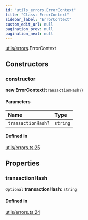 ```yaml
---
id: "utils_errors.ErrorContext"
title: "Class: ErrorContext"
sidebar_label: "ErrorContext"
custom_edit_url: null
pagination_prev: null
pagination_next: null
---
```


[utils/errors](../modules/utils_errors.md).ErrorContext

## Constructors

### constructor

**new ErrorContext**(`transactionHash?`)

#### Parameters

| Name | Type |
| :------ | :------ |
| `transactionHash?` | `string` |

#### Defined in

[utils/errors.ts:25](https://github.com/maxhr/near--near-api-js/blob/a0c9a104/packages/near-api-js/src/utils/errors.ts#L25)

## Properties

### transactionHash

 `Optional` **transactionHash**: `string`

#### Defined in

[utils/errors.ts:24](https://github.com/maxhr/near--near-api-js/blob/a0c9a104/packages/near-api-js/src/utils/errors.ts#L24)
